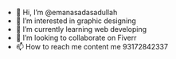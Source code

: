 - 👋 Hi, I’m @emanasadasadullah
- 👀 I’m interested in graphic designing 
- 🌱 I’m currently learning web developing 
- 💞️ I’m looking to collaborate on Fiverr 
- 📫 How to reach me content me 93172842337

<!---
emanasadasadullah/emanasadasadullah is a ✨ special ✨ repository because its `README.md` (this file) appears on your GitHub profile.
You can click the Preview link to take a look at your changes.
--->

